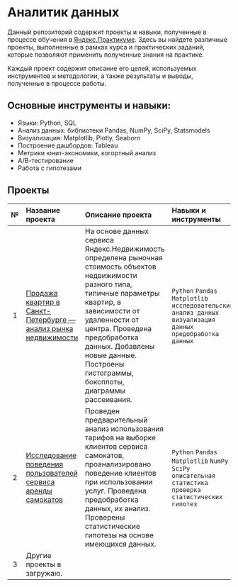 # Аналитик данных
Данный репозиторий содержит проекты и навыки, полученные в процессе обучения в [Яндекс.Практикуме](https://practicum.yandex.ru/data-analyst/?from=catalog). Здесь вы найдете различные проекты, выполненные в рамках курса и практических заданий, которые позволяют применить полученные знания на практике.

Каждый проект содержит описание его целей, используемых инструментов и методологии, а также результаты и выводы, полученные в процессе работы.

## Основные инструменты и навыки: 
* Языки: Python, SQL
* Анализ данных: библиотеки Pandas, NumPy, SciPy, Statsmodels
* Визуализация: Matplotlib, Plotly, Seaborn
* Построение дашбордов: Tableau
* Метрики юнит-экономики, когортный анализ
* А/В-тестирование
* Работа с гипотезами

## Проекты
| № | Название проекта | Описание проекта | Навыки и инструменты | Направление деятельности |
|:-:|:----------------|:------------------|:---------------|:---------------|
| 1 | [Продажа квартир в Санкт-Петербурге — анализ рынка недвижимости](https://github.com/AbduvaliMuminov/Yandex.Practicum/tree/main/1.%20%D0%9F%D1%80%D0%BE%D0%B4%D0%B0%D0%B6%D0%B0%20%D0%BA%D0%B2%D0%B0%D1%80%D1%82%D0%B8%D1%80)| На основе данных сервиса Яндекс.Недвижимость определена рыночная стоимость объектов недвижимости разного типа, типичные параметры квартир, в зависимости от удаленности от центра. Проведена предобработка данных. Добавлены новые данные. Построены гистограммы, боксплоты, диаграммы рассеивания. | `Python` `Pandas` `Matplotlib` `исследовательский анализ данных` `визуализация данных` `предобработка данных` | `Маркетинг-аналитик` `Fraud-аналитик` `Data analyst` |
| 2 | [Исследование поведения пользователей сервиса аренды самокатов](https://github.com/AbduvaliMuminov/Yandex.Practicum/tree/main/2.%20%D0%9F%D1%80%D0%BE%D0%BA%D0%B0%D1%82%20%D1%81%D0%B0%D0%BC%D0%BE%D0%BA%D0%B0%D1%82%D0%BE%D0%B2) | Проведен предварительный анализ использования тарифов на выборке клиентов сервиса самокатов, проанализировано поведение клиентов при использовании услуг. Проведена предобработка данных, их анализ. Проверены статистические гипотезы на основе имеющихся данных. | `Python` `Pandas` `Matplotlib` `NumPy` `SciPy` `описательная статистика` `проверка статистических гипотез` | `Маркетинг-аналитик` `Продуктовый аналитик` `Data analyst` |
| 3 | Другие проекты в загружаю. |  |  |  |
